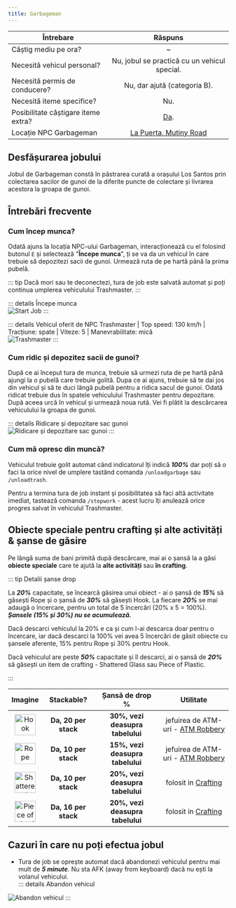 ```yaml
---
title: Garbageman
---
```


| Întrebare   | Răspuns |
| ----------- | :-----------: |
| Câștig mediu pe ora? | ~<Dinero :amount='1650' /> |
| Necesită vehicul personal? | Nu, jobul se practică cu un vehicul special. |
| Necesită permis de conducere? | Nu, dar ajută (categoria B). |
| Necesită iteme specifice? | Nu. |
| Posibilitate câștigare iteme extra? | [Da](#obiecte-speciale-pentru-crafting-si-alte-activitati-sanse-de-gasire). |
| Locație NPC Garbageman | [La Puerta, Mutiny Road](https://i.imgur.com/gyUjAQG.png) |

## Desfășurarea jobului  

Jobul de Garbageman constă în păstrarea curată a orașului Los Santos prin colectarea sacilor de gunoi de la diferite puncte de colectare și livrarea acestora la groapa de gunoi.  

## Întrebări frecvente

### Cum încep munca?

Odată ajuns la locația NPC-ului Garbageman, interacționează cu el folosind butonul `E` și selectează "**Începe munca**", ți se va da un vehicul în care trebuie să depozitezi sacii de gunoi. Urmează ruta de pe hartă până la prima pubelă.

::: tip
Dacă mori sau te deconectezi, tura de job este salvată automat și poți continua umplerea vehiculului Trashmaster. 
:::

::: details Începe munca  
  <Image src="https://i.imgur.com/lIPqxgm.gif" alt="Start Job" />
:::  

::: details Vehicul oferit de NPC 
  Trashmaster | Top speed: 130 km/h | Tracțiune: spate | Viteze: 5 | Manevrabilitate: mică  
  <Image src="https://i.imgur.com/inPyGOf.png" alt="Trashmaster" />
::: 
 
### Cum ridic și depozitez sacii de gunoi?  

După ce ai început tura de munca, trebuie să urmezi ruta de pe hartă până ajungi la o pubelă care trebuie golită. Dupa ce ai ajuns, trebuie să te dai jos din vehicul și să te duci lângă pubelă pentru a ridica sacul de gunoi. Odată ridicat trebuie dus în spatele vehiculului Trashmaster pentru depozitare. După aceea urcă în vehicul și urmează noua rută. Vei fi plătit la descărcarea vehiculului la groapa de gunoi.

::: details Ridicare și depozitare sac gunoi  
  <Image src="https://i.imgur.com/JXZvgXX.gif" alt="Ridicare și depozitare sac gunoi" />
:::  

### Cum mă opresc din muncă?  
 
Vehiculul trebuie golit automat când indicatorul îți indică _**100%**_ dar poți să o faci la orice nivel de umplere tastând comanda `/unloadgarbage` sau `/unloadtrash`.

Pentru a termina tura de job instant și posibilitatea să faci altă activitate imediat, tastează comanda `/stopwork` - acest lucru îți anulează orice progres salvat în vehiculul Trashmaster.

## Obiecte speciale pentru crafting și alte activități & șanse de găsire  

Pe lângă suma de bani primită după descărcare, mai ai o șansă la a găsi **obiecte speciale** care te ajută la **alte activități** sau **în crafting**.  

::: tip Detalii șanse drop  

La _**20%**_ capacitate, se încearcă găsirea unui obiect - ai o șansă de _**15%**_ să găsești Rope și o șansă de _**30%**_ să găsești Hook.
La fiecare _**20%**_ se mai adaugă o încercare, pentru un total de 5 încercări (20% x 5 = 100%).  
_**Șansele (15% și 30%) nu se acumulează.**_  

Dacă descarci vehiculul la 20% e ca și cum l-ai descarca doar pentru o încercare, iar dacă descarci la 100% vei avea 5 încercări de găsit obiecte cu șansele aferente, 15% pentru Rope și 30% pentru Hook.

Dacă vehiculul are peste _**50%**_ capacitate și îl descarci, ai o șansă de _**20%**_ să găsești un item de crafting - Shattered Glass sau Piece of Plastic.

:::  

| **Imagine** | **Stackable?** | **Șansă de drop %** | **Utilitate**
| :-----------: | :-----------: | :-----------: | :-----------: |
| <Image src="https://i.imgur.com/UXt9NNT.png" alt="Hook" width="48" label="Hook" /> | **Da, 20 per stack** |  **30%, vezi deasupra tabelului**  | jefuirea de ATM-uri - [ATM Robbery](../general/atm-robbery) |
| <Image src="https://i.imgur.com/GarEQ1P.png" alt="Rope" width="48" label="Rope" /> | **Da, 10 per stack** |  **15%, vezi deasupra tabelului** | jefuirea de ATM-uri - [ATM Robbery](../general/atm-robbery) |
| <Image src="https://i.imgur.com/hUMaLGq.png" alt="Shattered Glass" width="48" label="Shattered Glass" /> | **Da, 10 per stack** |  **20%, vezi deasupra tabelului**  | folosit in [Crafting](../general/crafting) |
| <Image src="https://i.imgur.com/4CZcmp2.png" alt="Piece of plastic" width="48" label="Piece of plastic" /> | **Da, 16 per stack** |  **20%, vezi deasupra tabelului** | folosit in [Crafting](../general/crafting) |

## Cazuri în care nu poți efectua jobul  

- Tura de job se oprește automat dacă abandonezi vehiculul pentru mai mult de _**5 minute**_. Nu sta AFK (away from keyboard) dacă nu ești la volanul vehicului.  
::: details Abandon vehicul  
<Image src="https://i.imgur.com/ENhmJFT.png" alt="Abandon vehicul" />
:::  

